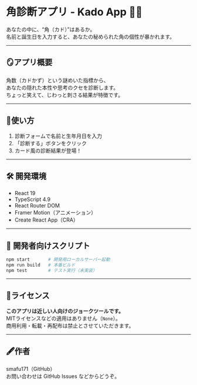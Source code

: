 # 角診断アプリ - Kado App 🦌✨

あなたの中に、“角（カド）”はあるか。  
名前と誕生日を入力すると、あなたの秘められた角の個性が暴かれます。

---

## 🪞アプリ概要

角数（カドかず）という謎めいた指標から、  
あなたの隠れた本性や思考のクセを診断します。  
ちょっと笑えて、じわっと刺さる結果が特徴です。

---

## 🚀使い方

1. 診断フォームで名前と生年月日を入力
2. 「診断する」ボタンをクリック
3. カード風の診断結果が登場！

---

## 🛠 開発環境

- React 19
- TypeScript 4.9
- React Router DOM
- Framer Motion（アニメーション）
- Create React App（CRA）

---

## 🧪 開発者向けスクリプト

```bash
npm start       # 開発用ローカルサーバー起動
npm run build   # 本番ビルド
npm test        # テスト実行（未実装）
```

---

## 🔖ライセンス

**このアプリは近しい人向けのジョークツールです。**  
MITライセンスなどの適用はありません（`None`）。  
商用利用・転載・再配布は禁止とさせていただきます。

---

## 🖋作者

smafu171（GitHub）  
お問い合わせは GitHub Issues などからどうぞ。
